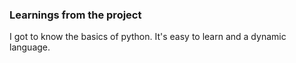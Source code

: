 ### Learnings from the project

 I got to know the basics of python. It's easy to learn and a dynamic language. 


